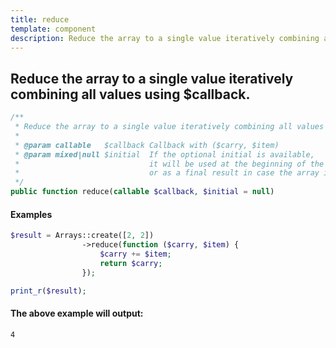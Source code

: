 ```yaml
---
title: reduce
template: component
description: Reduce the array to a single value iteratively combining all values using $callback.
---
```


<h2 class="font-normal text-lg">
Reduce the array to a single value iteratively combining all values using $callback.
</h2>

```php
/**
 * Reduce the array to a single value iteratively combining all values using $callback.
 *
 * @param callable   $callback Callback with ($carry, $item)
 * @param mixed|null $initial  If the optional initial is available,
 *                             it will be used at the beginning of the process,
 *                             or as a final result in case the array is empty.
 */
public function reduce(callable $callback, $initial = null)
```

#### Examples

```php
$result = Arrays::create([2, 2])
                ->reduce(function ($carry, $item) {
                    $carry += $item;
                    return $carry;
                });

print_r($result);
```

#### The above example will output:

```text
4
```
